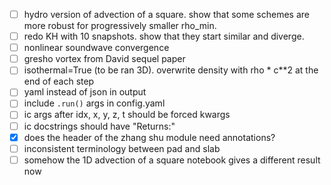 - [ ] hydro version of advection of a square. show that some schemes are more robust for progressively smaller rho_min.
- [ ] redo KH with 10 snapshots. show that they start similar and diverge.
- [ ] nonlinear soundwave convergence
- [ ] gresho vortex from David sequel paper
- [ ] isothermal=True (to be ran 3D). overwrite density with rho * c**2 at the end of each step
- [ ] yaml instead of json in output
- [ ] include `.run()` args in config.yaml
- [ ] ic args after idx, x, y, z, t should be forced kwargs
- [ ] ic docstrings should have "Returns:"
- [x] does the header of the zhang shu module need annotations?
- [ ] inconsistent terminology between pad and slab
- [ ] somehow the 1D advection of a square notebook gives a different result now
